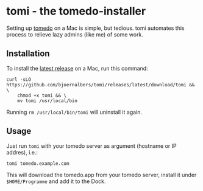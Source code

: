 # tomi - the tomedo-installer

Setting up [tomedo](https://tomedo.de) on a Mac is simple, but tedious.
tomi automates this process to relieve lazy admins (like me) of some work.

## Installation

To install the [latest release](https://github.com/bjoernalbers/tomi/releases/latest)
on a Mac, run this command:

```
curl -sLO https://github.com/bjoernalbers/tomi/releases/latest/download/tomi && \
    chmod +x tomi && \
    mv tomi /usr/local/bin
```

Running `rm /usr/local/bin/tomi` will uninstall it again.

## Usage

Just run `tomi` with your tomedo server as argument (hostname or IP addres), i.e.:

```
tomi tomedo.example.com
```

This will download the tomedo.app from your tomedo server, install it under
`$HOME/Programme` and add it to the Dock.
